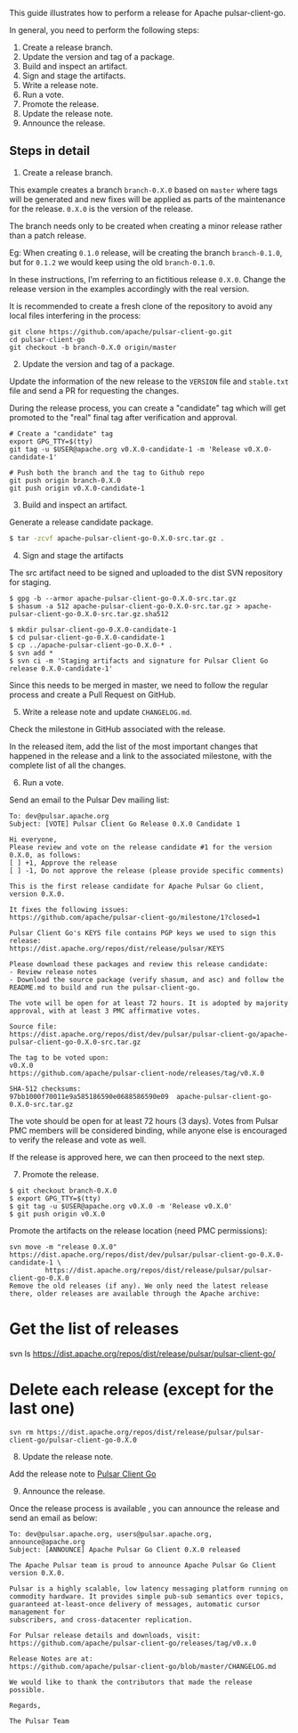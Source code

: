 This guide illustrates how to perform a release for Apache pulsar-client-go.

In general, you need to perform the following steps:

1. Create a release branch.
2. Update the version and tag of a package.
3. Build and inspect an artifact.
4. Sign and stage the artifacts.
5. Write a release note.
6. Run a vote.
7. Promote the release.
8. Update the release note.
9. Announce the release.

## Steps in detail

1. Create a release branch.

This example creates a branch `branch-0.X.0` based on `master` where tags will be generated and new fixes will be applied as parts of the maintenance for the release. `0.X.0` is the version of the release.

The branch needs only to be created when creating a minor release rather than a patch release.

Eg: When creating `0.1.0` release, will be creating the branch `branch-0.1.0`, but for `0.1.2` we would keep using the old `branch-0.1.0`.

In these instructions, I'm referring to an fictitious release `0.X.0`. Change the release version in the examples accordingly with the real version.

It is recommended to create a fresh clone of the repository to avoid any local files interfering in the process:

```
git clone https://github.com/apache/pulsar-client-go.git
cd pulsar-client-go
git checkout -b branch-0.X.0 origin/master
```

2. Update the version and tag of a package.

Update the information of the new release to the `VERSION` file and `stable.txt` file and send a PR for requesting the changes.

During the release process, you can create a "candidate" tag which will get promoted to the "real" final tag after verification and approval.

```
# Create a "candidate" tag
export GPG_TTY=$(tty)
git tag -u $USER@apache.org v0.X.0-candidate-1 -m 'Release v0.X.0-candidate-1'

# Push both the branch and the tag to Github repo
git push origin branch-0.X.0
git push origin v0.X.0-candidate-1
```

3. Build and inspect an artifact.

Generate a release candidate package.

```bash
$ tar -zcvf apache-pulsar-client-go-0.X.0-src.tar.gz .
```

4. Sign and stage the artifacts 

The src artifact need to be signed and uploaded to the dist SVN repository for staging.

```
$ gpg -b --armor apache-pulsar-client-go-0.X.0-src.tar.gz
$ shasum -a 512 apache-pulsar-client-go-0.X.0-src.tar.gz > apache-pulsar-client-go-0.X.0-src.tar.gz.sha512 
```

```
$ mkdir pulsar-client-go-0.X.0-candidate-1
$ cd pulsar-client-go-0.X.0-candidate-1
$ cp ../apache-pulsar-client-go-0.X.0-* .
$ svn add *
$ svn ci -m 'Staging artifacts and signature for Pulsar Client Go release 0.X.0-candidate-1'
```

Since this needs to be merged in master, we need to follow the regular process and create a Pull Request on GitHub.

5. Write a release note and update `CHANGELOG.md`.

Check the milestone in GitHub associated with the release. 

In the released item, add the list of the most important changes that happened in the release and a link to the associated milestone, with the complete list of all the changes. 

6. Run a vote.

Send an email to the Pulsar Dev mailing list:

```
To: dev@pulsar.apache.org
Subject: [VOTE] Pulsar Client Go Release 0.X.0 Candidate 1

Hi everyone,
Please review and vote on the release candidate #1 for the version 0.X.0, as follows:
[ ] +1, Approve the release
[ ] -1, Do not approve the release (please provide specific comments)

This is the first release candidate for Apache Pulsar Go client, version 0.X.0.

It fixes the following issues:
https://github.com/apache/pulsar-client-go/milestone/1?closed=1

Pulsar Client Go's KEYS file contains PGP keys we used to sign this release:
https://dist.apache.org/repos/dist/release/pulsar/KEYS

Please download these packages and review this release candidate:
- Review release notes
- Download the source package (verify shasum, and asc) and follow the
README.md to build and run the pulsar-client-go.

The vote will be open for at least 72 hours. It is adopted by majority approval, with at least 3 PMC affirmative votes.

Source file:
https://dist.apache.org/repos/dist/dev/pulsar/pulsar-client-go/apache-pulsar-client-go-0.X.0-src.tar.gz

The tag to be voted upon:
v0.X.0
https://github.com/apache/pulsar-client-node/releases/tag/v0.X.0

SHA-512 checksums:
97bb1000f70011e9a585186590e0688586590e09  apache-pulsar-client-go-0.X.0-src.tar.gz
```

The vote should be open for at least 72 hours (3 days). Votes from Pulsar PMC members will be considered binding, while anyone else is encouraged to verify the release and vote as well.

If the release is approved here, we can then proceed to the next step.

7. Promote the release.

```
$ git checkout branch-0.X.0
$ export GPG_TTY=$(tty)
$ git tag -u $USER@apache.org v0.X.0 -m 'Release v0.X.0'
$ git push origin v0.X.0
```

Promote the artifacts on the release location (need PMC permissions):

```
svn move -m "release 0.X.0" https://dist.apache.org/repos/dist/dev/pulsar/pulsar-client-go-0.X.0-candidate-1 \
         https://dist.apache.org/repos/dist/release/pulsar/pulsar-client-go-0.X.0
Remove the old releases (if any). We only need the latest release there, older releases are available through the Apache archive:
```

# Get the list of releases

svn ls https://dist.apache.org/repos/dist/release/pulsar/pulsar-client-go/

# Delete each release (except for the last one)

```
svn rm https://dist.apache.org/repos/dist/release/pulsar/pulsar-client-go/pulsar-client-go-0.X.0
```

8. Update the release note.

Add the release note to [Pulsar Client Go](https://github.com/apache/pulsar-client-go/releases)

9. Announce the release.

Once the release process is available , you can announce the release and send an email as below:

```
To: dev@pulsar.apache.org, users@pulsar.apache.org, announce@apache.org
Subject: [ANNOUNCE] Apache Pulsar Go Client 0.X.0 released

The Apache Pulsar team is proud to announce Apache Pulsar Go Client version 0.X.0.

Pulsar is a highly scalable, low latency messaging platform running on
commodity hardware. It provides simple pub-sub semantics over topics,
guaranteed at-least-once delivery of messages, automatic cursor management for
subscribers, and cross-datacenter replication.

For Pulsar release details and downloads, visit:
https://github.com/apache/pulsar-client-go/releases/tag/v0.x.0

Release Notes are at:
https://github.com/apache/pulsar-client-go/blob/master/CHANGELOG.md

We would like to thank the contributors that made the release possible.

Regards,

The Pulsar Team
```
